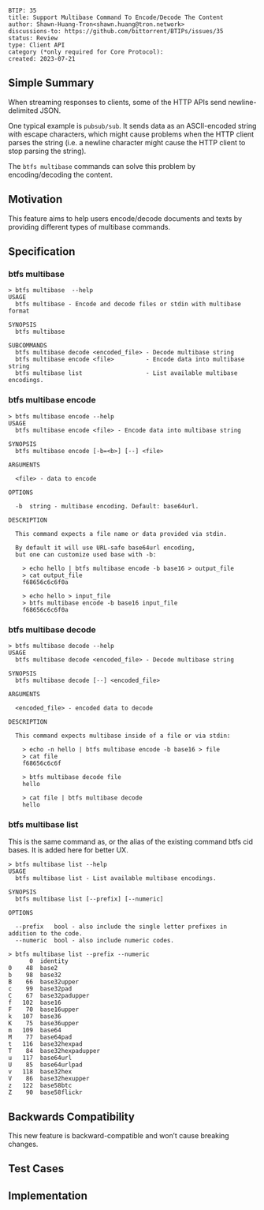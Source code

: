 
```
BTIP: 35
title: Support Multibase Command To Encode/Decode The Content
author: Shawn-Huang-Tron<shawn.huang@tron.network>
discussions-to: https://github.com/bittorrent/BTIPs/issues/35
status: Review
type: Client API
category (*only required for Core Protocol):
created: 2023-07-21
```

## Simple Summary

When streaming responses to clients, some of the HTTP APIs send newline-delimited JSON.

One typical example is `pubsub/sub`. It sends data as an ASCII-encoded string with escape characters, which might cause problems when the HTTP client parses the string (i.e. a newline character might cause the HTTP client to stop parsing the string).

The `btfs multibase` commands can solve this problem by encoding/decoding the content.

## Motivation

This feature aims to help users encode/decode documents and texts by providing different types of multibase commands.

## Specification

### btfs multibase

```shell
> btfs multibase  --help
USAGE
  btfs multibase - Encode and decode files or stdin with multibase format

SYNOPSIS
  btfs multibase

SUBCOMMANDS
  btfs multibase decode <encoded_file> - Decode multibase string
  btfs multibase encode <file>         - Encode data into multibase string
  btfs multibase list                  - List available multibase encodings.
```

### btfs multibase encode

```shell
> btfs multibase encode --help
USAGE
  btfs multibase encode <file> - Encode data into multibase string

SYNOPSIS
  btfs multibase encode [-b=<b>] [--] <file>

ARGUMENTS

  <file> - data to encode

OPTIONS

  -b  string - multibase encoding. Default: base64url.

DESCRIPTION

  This command expects a file name or data provided via stdin.

  By default it will use URL-safe base64url encoding,
  but one can customize used base with -b:

    > echo hello | btfs multibase encode -b base16 > output_file
    > cat output_file
    f68656c6c6f0a

    > echo hello > input_file
    > btfs multibase encode -b base16 input_file
    f68656c6c6f0a
```

### btfs multibase decode

```shell
> btfs multibase decode --help
USAGE
  btfs multibase decode <encoded_file> - Decode multibase string

SYNOPSIS
  btfs multibase decode [--] <encoded_file>

ARGUMENTS

  <encoded_file> - encoded data to decode

DESCRIPTION

  This command expects multibase inside of a file or via stdin:

    > echo -n hello | btfs multibase encode -b base16 > file
    > cat file
    f68656c6c6f

    > btfs multibase decode file
    hello

    > cat file | btfs multibase decode
    hello
```

### btfs multibase list

This is the same command as, or the alias of the existing command btfs cid bases. It is added here for better UX.

```shell
> btfs multibase list --help
USAGE
  btfs multibase list - List available multibase encodings.

SYNOPSIS
  btfs multibase list [--prefix] [--numeric]

OPTIONS

  --prefix   bool - also include the single letter prefixes in addition to the code.
  --numeric  bool - also include numeric codes.
```

```shell
> btfs multibase list --prefix --numeric
      0  identity
0    48  base2
b    98  base32
B    66  base32upper
c    99  base32pad
C    67  base32padupper
f   102  base16
F    70  base16upper
k   107  base36
K    75  base36upper
m   109  base64
M    77  base64pad
t   116  base32hexpad
T    84  base32hexpadupper
u   117  base64url
U    85  base64urlpad
v   118  base32hex
V    86  base32hexupper
z   122  base58btc
Z    90  base58flickr
```

## Backwards Compatibility

This new feature is backward-compatible and won’t cause breaking changes.

## Test Cases

## Implementation
